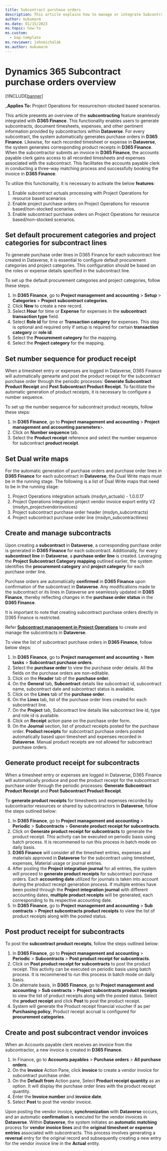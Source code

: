 ```yaml
---
title: Subcontract purchase orders
description: This article explains how to manage or integrate Subcontract to Purchase order process and use 3 way matching process for subcontract vendor invoices.
author: mukumarm
ms.date: 01/15/2023
ms.topic: how-to
ms.custom: 
  - bap-template
ms.reviewer: johnmichalak
ms.author: mukumarm
---
```

# Dynamics 365 Subcontract purchase orders overview

[!INCLUDE[banner](../includes/banner.md)]

_**Applies To:** Project Operations for resource/non-stocked based scenarios.

This article presents an overview of the **subcontracting** feature seamlessly integrated with **D365 Finance**. This functionality enables users to generate subcontracts, document timesheets, expenses, and other pertinent information provided by subcontractors within **Dataverse**. For every subcontract, the system automatically generates purchase orders in **D365 Finance**. Likewise, for each recorded timesheet or expense in **Dataverse**, the system generates corresponding product receipts in **D365 Finance**. When the subcontractor submits an invoice in **D365 Finance**, the accounts payable clerk gains access to all recorded timesheets and expenses associated with the subcontract. This facilitates the accounts payable clerk in conducting a three-way matching process and successfully booking the invoice in **D365 Finance**.

To utilize this functionality, it is necessary to activate the below **features**:
1. Enable subcontract actuals processing with Project Operations for resource based scenarios
2. Enable project purchase orders on Project Operations for resource based/non-stocked scenarios.
3. Enable subcontract purchase orders on Project Operations for resource based/non-stocked scenarios.

## Set default procurement categories and project categories for subcontract lines
To generate purchase order lines in D365 Finance for each subcontract line created in Dataverse, it is essential to configure default procurement categories and project categories. This configuration should be based on the roles or expense details specified in the subcontract line. 

To set up the default procurement categories and project categories, follow these steps.
1. In **D365 Finance**, go to **Project management and accounting** > **Setup** > **Categories** > **Project subcontract categories**.
2. Click **New** to create a new record.
3. Select **Hour** for time or **Expense** for expenses in the **subcontract transaction type** field.
4. Select **Role id** for time or **Transaction category** for expenses. This step is optional and required only if setup is required for certain **transaction category** or **role id**.
5. Select the **Procurement category** for the mapping.
6. Select the **Project category** for the mapping.

## Set number sequence for product receipt
When a timesheet entry or expenses are logged in Dataverse, D365 Finance will automatically genearte and post the product receipt for the subcontract purchase order through the periodic processes: **Generate Subcontract Product Receipt** and **Post Subcontract Product Receipt**. To facilitate the automatic generation of product receipts, it is necessary to configure a number sequence. 

To set up the number sequence for subcontract product receipts, follow these steps:
1. In **D365 Finance**, go to **Project management and accounting** > **Project management and accounting parameters**>.
2. Click on **Number sequence** tab.
3. Select the **Product receipt** reference and select the number sequence for subcontract **product receipt**. 

## Set Dual write maps
For the automatic generation of purchase orders and purchase order lines in **D365 Finance** for each subcontract in **Dataverse**, the Dual Write maps must be in the running stage. The following is a list of Dual Write maps that need to be in the running stage:

1. Project Operations integration actuals (msdyn_actuals) - 1.0.0.17
2. Project Operations integration project vendor invoice export entity V2 (msdyn_projectvendorinvoices)
3. Project subcontract purchase order header (msdyn_subcontracts)
4. Project subcontract purchase order line (msdyn_subcontractlines)

## Create and manage subcontracts
Upon creating a **subcontract** in **Dataverse**, a corresponding purchase order is generated in **D365 Finance** for each subcontract. Additionally, for every **subcontract line** in **Dataverse**, a **purchase order line** is created. Leveraging the **Project Subcontract Category mapping** outlined earlier, the system identifies the **procurement category** and **project category** for each purchase order line. 

Purchase orders are automatically **confirmed** in **D365 Finance** upon confirmation of the subcontract in **Dataverse**. Any modifications made to the subcontract or its lines in Dataverse are seamlessly updated in **D365 Finance**, thereby reflecting changes in the **purchase order status** in the **D365 Finance**.

It is important to note that creating subcontract purchase orders directly in D365 Finance is restricted.

Refer **[Subcontract management in Project Operations](../../pro/subcontracting/key-concepts-subcontracting.md)** to create and manage the subcontracts in **Dataverse**.

To view the list of subcontract purchase orders in **D365 Finance**, follow below steps:

1.  In **D365 Finance**, go to **Project management and accounting** > **Item tasks** > **Subcontract purchase orders**.
2.  Select the **purchase order** to view the purchase order details. All the fields on the purchase orders are non-editable.
3.  Click on the **Header** tab of the **purchase order**.
4.  On the **General** tab, **Subcontract** details like subcontract id, subcontract name, subcontract date and subcontract status is available.
5.  Click on the **Lines** tab of the **purchase order**.
6.  On the **Lines** tab, list of the purchase order lines created for each subcontract line.
7.  On the **Project** tab, Subcontract line details like subcontract line id, type and role id is available.
8.  Click on **Receipt** action pane on the purchase order form.
9.  On the **Journal** section, list of product receipts posted for the purchase order. **Product receipts** for subcontract purchase orders posted automatically based upon timesheet and expenses recorded in **Dataverse**. Manual product receipts are not allowed for subcontract purchase orders.

## Generate product receipt for subcontracts
When a timesheet entry or expenses are logged in Dataverse, D365 Finance will automatically produce and post the product receipt for the subcontract purchase order through the periodic processes: **Generate Subcontract Product Receipt** and **Post Subcontract Product Receipt**. 

To **generate product receipts** for timesheets and expenses recorded by subcontractor resources or shared by subcontractors in **Dataverse**, follow the steps outlined below:

1.  In **D365 Finance**, go to **Project management and accounting** > **Periodic** > **Subcontracts** > **Generate product receipt for subcontracts**.
2.  Click on **Generate product receipt for subcontracts** to generate the product receipt. This activity can be executed on periodic basis using batch process. It is recommened to run this process in batch mode on daily basis.
3.  **D365 Finance** will consider all the timesheet entries, expenses and materials approved in **Dataverse** for the subcontract using timesheet, expenses, Material usage or journal entries.
4.  After posting the **Project integration journal** for all entries, the system will proceed to **generate product receipts** for subcontract purchase orders. Each **accounting date** utilized for journals is taken into account during the product receipt generation process. If multiple entries have been posted through the **Project integration journal** with different accounting dates, **multiple product receipts** will be generated, each corresponding to its respective accounting date.
5.  In **D365 Finance**, go to **Project management and accounting** > **Sub contracts** > **Project subcontracts product receipts** to view the list of product receipts along with the posted status.

## Post product receipt for subcontracts
To post the **subcontract product receipts**, follow the steps outlined below:

1.  In **D365 Finance**, go to **Project management and accounting** > **Periodic** > **Subcontracts** > **Post product receipt for subcontracts**.
2.  Click on **Post product receipt for subcontracts** to post the product receipt. This activity can be executed on periodic basis using batch process. It is recommened to run this process in batch mode on daily basis.
3.  On alternate basis, In **D365 Finance**, go to **Project management and accounting** > **Sub contracts** > **Project subcontracts product receipts** to view the list of product receipts along with the posted status. Select the **product receipt** and click **Post** to post the product receipt.
4.  System will generate the Product receipt financial voucher if as per **Purchasing policy**, Product receipt accrual is configured for **procurement categories**.

## Create and post subcontract vendor invoices

When an Accounts payable clerk receives an invoice from the subcontractor, a new invoice is created in **D365 Finance**.

1. In Finance, go to **Accounts payables** > **Purchase orders** > **All purchase orders**.
2. On the **Invoice** Action Pane, click **invoice** to create a vendor invoice for subcontract purchase order.
3. On the **Default from** Action pane, Select **Product receipt quantity** as an option. It will display the purchase order lines with the product receipt quantity.
4. Enter the **Invoice number** and **invoice date**.
5. Select **Post** to post the vendor invoice.

Upon posting the vendor invoice, **synchronization** with **Dataverse** occurs, and an automatic **confirmation** is executed for the vendor invoices in **Dataverse**. Within **Dataverse**, the system initiates an **automatic matching** process for **vendor invoice lines** and the **original timesheet or expense entries** associated with subcontracts. This process involves generating a **reversal** entry for the original record and subsequently creating a new entry for the vendor invoice line in the **Actual** entity.
   


